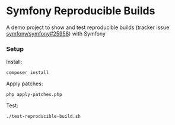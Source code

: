 Symfony Reproducible Builds
===========================

A demo project to show and test reproducible builds (tracker issue [symfony/symfony#25958](https://github.com/symfony/symfony/issues/25958)) with Symfony

### Setup
Install:
```
composer install
```

Apply patches:
```
php apply-patches.php
```

Test:
```
./test-reproducible-build.sh
```
